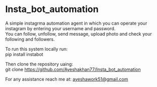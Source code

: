 # Insta_bot_automation
A simple instagrma automation agent in which you can operate your instagram by entering your username and password. <br>
You can follow, unfollow, send message, upload photo and check your following and followers. <br>

To run this system locally run: <br>
pip install instabot

Then clone the repository uaing: <br>
git clone https://github.com/Ayeshakhan77/Insta_bot_automation

For any assistance reach me at: ayeshawork51@gmail.com
